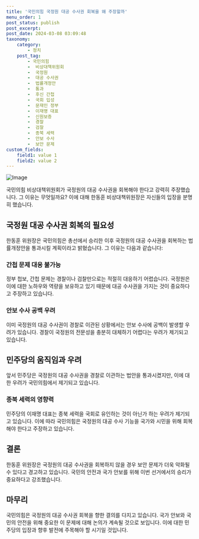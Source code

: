 ```yaml
---
title: '국민의힘 국정원 대공 수사권 회복을 왜 주장할까'
menu_order: 1
post_status: publish
post_excerpt: 
post_date: 2024-03-08 03:09:48
taxonomy:
    category:
        - 정치
    post_tag:
        - 국민의힘
        -  비상대책위원회
        -  국정원
        -  대공 수사권
        -  법률개정안
        -  통과
        -  후신 간첩
        -  국회 입성
        -  문재인 정부
        -  이재명 대표
        -  신원보증
        -  경찰
        -  검찰
        -  종북 세력
        -  안보 수사
        -  보안 문제
custom_fields:
    field1: value 1
    field2: value 2
---
```


![Image](https://imgnews.pstatic.net/image/005/2024/03/07/2024030710101264587_1709773812_0019867325_20240307105207106.jpg?type=w647)

국민의힘 비상대책위원회가 국정원의 대공 수사권을 회복해야 한다고 강력히 주장했습니다. 그 이유는 무엇일까요? 이에 대해 한동훈 비상대책위원장은 자신들의 입장을 분명히 했습니다. 
## 국정원 대공 수사권 회복의 필요성
한동훈 위원장은 국민의힘은 총선에서 승리한 이후 국정원의 대공 수사권을 회복하는 법률개정안을 통과시킬 계획이라고 밝혔습니다. 그 이유는 다음과 같습니다:
### 간첩 문제 대응 불가능
정부 첩보, 간첩 문제는 경찰이나 검찰만으로는 적절히 대응하기 어렵습니다. 국정원은 이에 대한 노하우와 역량을 보유하고 있기 때문에 대공 수사권을 가지는 것이 중요하다고 주장하고 있습니다.
### 안보 수사 공백 우려
이미 국정원의 대공 수사권이 경찰로 이관된 상황에서는 안보 수사에 공백이 발생할 우려가 있습니다. 경찰이 국정원의 전문성을 충분히 대체하기 어렵다는 우려가 제기되고 있습니다.
## 민주당의 움직임과 우려
앞서 민주당은 국정원의 대공 수사권을 경찰로 이관하는 법안을 통과시켰지만, 이에 대한 우려가 국민의힘에서 제기되고 있습니다.
### 종북 세력의 영향력
민주당의 이재명 대표는 종북 세력을 국회로 유인하는 것이 아닌가 하는 우려가 제기되고 있습니다. 이에 따라 국민의힘은 국정원의 대공 수사 기능을 국가와 시민을 위해 회복해야 한다고 주장하고 있습니다.
## 결론
한동훈 위원장은 국정원의 대공 수사권을 회복하지 않을 경우 보안 문제가 더욱 악화될 수 있다고 경고하고 있습니다. 국민의 안전과 국가 안보를 위해 이번 선거에서의 승리가 중요하다고 강조했습니다. 
## 마무리
국민의힘은 국정원의 대공 수사권 회복을 향한 결의를 다지고 있습니다. 국가 안보와 국민의 안전을 위해 중요한 이 문제에 대해 논의가 계속될 것으로 보입니다. 이에 대한 민주당의 입장과 향후 발전에 주목해야 할 시기일 것입니다.
